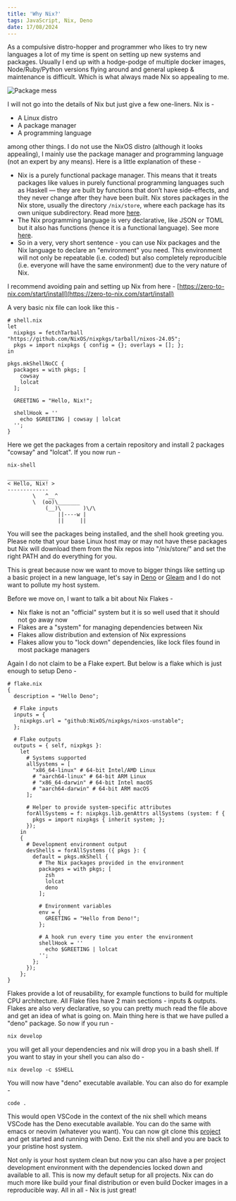 ```yaml
---
title: 'Why Nix?'
tags: JavaScript, Nix, Deno
date: 17/08/2024
---
```


As a compulsive distro-hopper and programmer who likes to try new languages a lot of my time is spent on setting up new systems and packages. Usually I end up with a hodge-podge of multiple docker images, Node/Ruby/Python versions flying around and general upkeep & maintenance is difficult. Which is what always made Nix so appealing to me.

![Package mess](/images/packages.png)

I will not go into the details of Nix but just give a few one-liners. Nix is -

- A Linux distro
- A package manager
- A programming language

among other things. I do not use the NixOS distro (although it looks appealing), I mainly use the package manager and programming language (not an expert by any means). Here is a little explanation of these -

- Nix is a purely functional package manager. This means that it treats packages like values in purely functional programming languages such as Haskell — they are built by functions that don’t have side-effects, and they never change after they have been built. Nix stores packages in the Nix store, usually the directory `/nix/store`, where each package has its own unique subdirectory. Read more [here](https://nixos.org/guides/how-nix-works/).
- The Nix programming language is very declarative, like JSON or TOML but it also has functions (hence it is a functional language). See more [here](https://zero-to-nix.com/concepts/nix-language).
- So in a very, very short sentence - you can use Nix packages and the Nix language to declare an "environment" you need. This environment will not only be repeatable (i.e. coded) but also completely reproducible (i.e. everyone will have the same environment) due to the very nature of Nix.

I recommend avoiding pain and setting up Nix from here - [https://zero-to-nix.com/start/install](https://zero-to-nix.com/start/install)

A very basic nix file can look like this -

    # shell.nix
    let
      nixpkgs = fetchTarball "https://github.com/NixOS/nixpkgs/tarball/nixos-24.05";
      pkgs = import nixpkgs { config = {}; overlays = []; };
    in

    pkgs.mkShellNoCC {
      packages = with pkgs; [
        cowsay
        lolcat
      ];

      GREETING = "Hello, Nix!";

      shellHook = ''
        echo $GREETING | cowsay | lolcat
      '';
    }

Here we get the packages from a certain repository and install 2 packages "cowsay" and "lolcat". If you now run -

    nix-shell

    _____________
    < Hello, Nix! >
    -------------
            \   ^__^
            \  (oo)\_______
                (__)\       )\/\
                    ||----w |
                    ||     ||

You will see the packages being installed, and the shell hook greeting you. Please note that your base Linux host may or may not have these packages but Nix will download them from the Nix repos into "/nix/store/" and set the right PATH and do everything for you.

This is great because now we want to move to bigger things like setting up a basic project in a new language, let's say in [Deno](https://deno.com/) or [Gleam](https://gleam.run/) and I do not want to pollute my host system.

Before we move on, I want to talk a bit about Nix Flakes -

- Nix flake is not an "official" system but it is so well used that it should not go away now
- Flakes are a "system" for managing dependencies between Nix
- Flakes allow distribution and extension of Nix expressions
- Flakes allow you to "lock down" dependencies, like lock files found in most package managers

Again I do not claim to be a Flake expert. But below is a flake which is just enough to setup Deno -

    # flake.nix
    {
      description = "Hello Deno";

      # Flake inputs
      inputs = {
        nixpkgs.url = "github:NixOS/nixpkgs/nixos-unstable";
      };

      # Flake outputs
      outputs = { self, nixpkgs }:
        let
          # Systems supported
          allSystems = [
            "x86_64-linux" # 64-bit Intel/AMD Linux
            # "aarch64-linux" # 64-bit ARM Linux
            # "x86_64-darwin" # 64-bit Intel macOS
            # "aarch64-darwin" # 64-bit ARM macOS
          ];

          # Helper to provide system-specific attributes
          forAllSystems = f: nixpkgs.lib.genAttrs allSystems (system: f {
            pkgs = import nixpkgs { inherit system; };
          });
        in
        {
          # Development environment output
          devShells = forAllSystems ({ pkgs }: {
            default = pkgs.mkShell {
              # The Nix packages provided in the environment
              packages = with pkgs; [
                zsh
                lolcat
                deno
              ];

              # Environment variables
              env = {
                GREETING = "Hello from Deno!";
              };

              # A hook run every time you enter the environment
              shellHook = ''
                echo $GREETING | lolcat
              '';
            };
          });
        };
    }

Flakes provide a lot of reusability, for example functions to build for multiple CPU architecture. All Flake files have 2 main sections - inputs & outputs. Flakes are also very declarative, so you can pretty much read the file above and get an idea of what is going on. Main thing here is that we have pulled a "deno" package. So now if you run -

    nix develop

you will get all your dependencies and nix will drop you in a bash shell. If you want to stay in your shell you can also do -

    nix develop -c $SHELL

You will now have "deno" executable available. You can also do for example -

    code .

This would open VSCode in the context of the nix shell which means VSCode has the Deno executable available. You can do the same with emacs or neovim (whatever you want). You can now git clone this [project](https://github.com/rocky-jaiswal/hello-deno) and get started and running with Deno. Exit the nix shell and you are back to your pristine host system.

Not only is your host system clean but now you can also have a per project development environment with the dependencies locked down and available to all. This is now my default setup for all projects. Nix can do much more like build your final distribution or even build Docker images in a reproducible way. All in all - Nix is just great!
